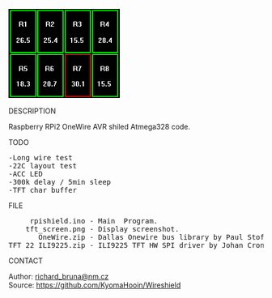 ![TFT](https://github.com/KyomaHooin/Wireshield/raw/master/avr/tft_screen.png "screenshot")

DESCRIPTION

Raspberry RPi2 OneWire AVR shiled Atmega328 code.

TODO
<pre>
-Long wire test
-22C layout test
-ACC LED
-300k delay / 5min sleep
-TFT char buffer
</pre>
FILE

<pre>
     rpishield.ino - Main  Program.
    tft_screen.png - Display screenshot.
       OneWire.zip - Dallas Onewire bus library by Paul Stoffregen (c) 2017.
TFT_22_ILI9225.zip - ILI9225 TFT HW SPI driver by Johan Cronje Nkawu (c) 2017.
</pre>

CONTACT

Author: richard_bruna@nm.cz<br>
Source: https://github.com/KyomaHooin/Wireshield

